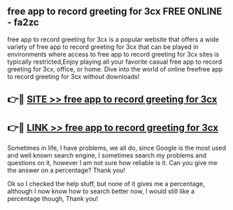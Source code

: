 ## free app to record greeting for 3cx FREE ONLINE - fa2zc

free app to record greeting for 3cx is a popular website that offers a wide variety of free app to record greeting for 3cx that can be played in environments where access to free app to record greeting for 3cx sites is typically restricted,Enjoy playing all your favorite casual free app to record greeting for 3cx, office, or home. Dive into the world of online freefree app to record greeting for 3cx without downloads!

## 👉🔴 [SITE >> free app to record greeting for 3cx](http://news.freeplayer.one?title=free_app_to_record_greeting_for_3cx&ref=FRRE)

## 👉🔴 [LINK >> free app to record greeting for 3cx](http://news.freeplayer.one?title=free_app_to_record_greeting_for_3cx&ref=FREE)

Sometimes in life, I have problems, we all do, since Google is the most used and well known search engine, I sometimes search my problems and questions on it, however I am not sure how reliable is it. Can you give me the answer on a percentage? Thank you!

Ok so I checked the help stuff, but none of it gives me a percentage, although I now know how to search better now, I would still like a percentage though, Thank you!